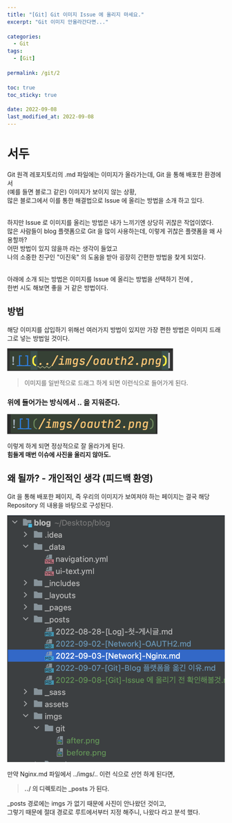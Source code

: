 ```yaml
---
title: "[Git] Git 이미지 Issue 에 올리지 마세요."
excerpt: "Git 이미지 안올라간다면..."

categories:
  - Git
tags:
  - [Git]

permalink: /git/2

toc: true
toc_sticky: true

date: 2022-09-08
last_modified_at: 2022-09-08
---
```


# 서두
Git 원격 레포지토리의 .md 파일에는 이미지가 올라가는데, Git 을 통해 배포한 환경에서 <br>
(예를 들면 블로그 같은) 이미지가 보이지 않는 상황,<br>
많은 블로그에서 이를 통한 해결법으로 Issue 에 올리는 방법을 소개 하고 있다.<br><br>

하지만 Issue 로 이미지를 올리는 방법은 내가 느끼기엔 상당히 귀찮은 작업이였다.<br>
많은 사람들이 blog 플랫폼으로 Git 을 많이 사용하는데, 이렇게 귀찮은 플랫폼을 왜 사용할까?<br>
어떤 방법이 있지 않을까 라는 생각이 들었고 <br>
나의 소중한 친구인 "이진욱" 의 도움을 받아 굉장히 간편한 방법을 찾게 되었다.<br><br>

아래에 소개 되는 방법은 이미지를 Issue 에 올리는 방법을 선택하기 전에 , <br>
한번 시도 해보면 좋을 거 같은 방법이다.


## 방법
해당 이미지를 삽입하기 위해선 여러가지 방법이 있지만 가장 편한 방법은 이미지 드래그로 넣는 방법일 것이다.

![사진](/imgs/git/before.png)

>이미지를 일반적으로 드래그 하게 되면 이런식으로 들어가게 된다.

### 위에 들어가는 방식에서 .. 을 지워준다.

![](/imgs/git/after.png)

이렇게 하게 되면 정상적으로 잘 올라가게 된다.<br>
**힘들게 매번 이슈에 사진을 올리지 않아도.**

## 왜 될까? - 개인적인 생각 (피드백 환영)

Git 을 통해 배포한 페이지, 즉 우리의 이미지가 보여져야 하는 페이지는 결국 해당 Repository 의 내용을 바탕으로 구성된다.

![](/imgs/git/arch.png)

만약 Nginx.md 파일에서 ../imgs/.. 이런 식으로 선언 하게 된다면, 
>**../ 의 디렉토리는 _posts 가 된다.** 

_posts 경로에는 imgs 가 없기 때문에 사진이 안나왔던 것이고, <br>
그렇기 때문에 절대 경로로 루트에서부터 지정 해주니, 나왔다 라고 분석 했다.

    





